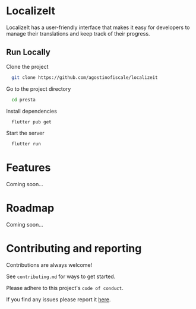 # LocalizeIt

LocalizeIt has a user-friendly interface that makes it easy for developers to manage their translations and keep track of their progress.

## Run Locally

Clone the project

```bash
  git clone https://github.com/agostinofiscale/localizeit
```

Go to the project directory

```bash
  cd presta
```

Install dependencies

```bash
  flutter pub get
```

Start the server

```bash
  flutter run
```
# Features

Coming soon...
# Roadmap

Coming soon...

# Contributing and reporting

Contributions are always welcome!

See `contributing.md` for ways to get started.

Please adhere to this project's `code of conduct`.

If you find any issues please report it [here](https://github.com/agostinofiscale/localizeit/issues).